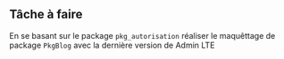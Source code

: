 ## Tâche à faire 

En se basant sur le package `pkg_autorisation` réaliser le maquêttage de package `PkgBlog` avec la dernière version de Admin LTE
